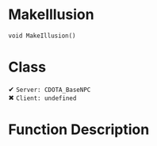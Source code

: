 # MakeIllusion
```
void MakeIllusion()
```
# Class
✔ `Server: CDOTA_BaseNPC`  
✖ `Client: undefined`  

# Function Description

